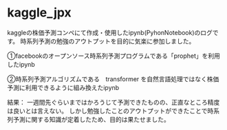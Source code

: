 # kaggle_jpx

kaggleの株価予測コンペにて作成・使用したipynb(PyhonNotebook)のログです。
時系列予測の勉強のアウトプットを目的に気楽に参加しました。

 
①facebookのオープンソース時系列予測プログラムである「prophet」を利用したipynb 

 
②時系列予測アルゴリズムである　transformer を自然言語処理ではなく株価予測に利用できるように組み換えたipynb

結果：
一週間先ぐらいまではかろうじて予測できたものの、正直なところ精度は良いとは言えない。
しかし勉強したことのアウトプットができたことで時系列予測に関する知識が定着したため、目的は果たせました。
